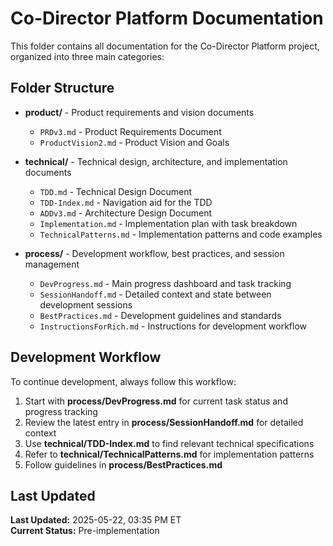 # Co-Director Platform Documentation

This folder contains all documentation for the Co-Director Platform project, organized into three main categories:

## Folder Structure

- **product/** - Product requirements and vision documents
  - `PRDv3.md` - Product Requirements Document
  - `ProductVision2.md` - Product Vision and Goals

- **technical/** - Technical design, architecture, and implementation documents
  - `TDD.md` - Technical Design Document
  - `TDD-Index.md` - Navigation aid for the TDD
  - `ADDv3.md` - Architecture Design Document
  - `Implementation.md` - Implementation plan with task breakdown
  - `TechnicalPatterns.md` - Implementation patterns and code examples

- **process/** - Development workflow, best practices, and session management
  - `DevProgress.md` - Main progress dashboard and task tracking
  - `SessionHandoff.md` - Detailed context and state between development sessions
  - `BestPractices.md` - Development guidelines and standards
  - `InstructionsForRich.md` - Instructions for development workflow

## Development Workflow

To continue development, always follow this workflow:

1. Start with **process/DevProgress.md** for current task status and progress tracking
2. Review the latest entry in **process/SessionHandoff.md** for detailed context
3. Use **technical/TDD-Index.md** to find relevant technical specifications
4. Refer to **technical/TechnicalPatterns.md** for implementation patterns
5. Follow guidelines in **process/BestPractices.md**

## Last Updated

**Last Updated:** 2025-05-22, 03:35 PM ET  
**Current Status:** Pre-implementation

